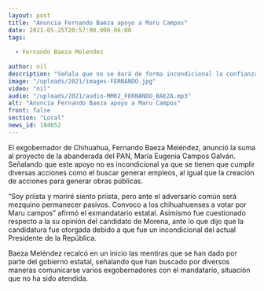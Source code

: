 ```yaml
---
layout: post
title: "Anuncia Fernando Baeza apoyo a Maru Campos"
date: 2021-05-25T20:57:00.000-06:00
tags:
  
  - Fernando Baeza Melendez
  
author: nil
description: "Señala que no se dará de forma incondicional la confianza."
image: "/uploads/2021/images-FERNANDO.jpg"
video: "nil"
audio: "/uploads/2021/audio-MM02_FERNANDO_BAEZA.mp3"
alt: "Anuncia Fernando Baeza apoyo a Maru Campos"
front: false
section: "Local"
news_id: 184652
---
```


El exgobernador de Chihuahua, Fernando Baeza Meléndez, anunció la suma al proyecto de la abanderada del PAN, María Eugenia Campos Galván. Señalando que este apoyo no es incondicional ya que se tienen que cumplir diversas acciones como el buscar generar empleos, al igual que la creación de acciones para generar obras públicas.

“Soy priísta y moriré siento priísta, pero ante el adversario común será mezquino permanecer pasivos. Convoco a los chihuahuenses a votar por Maru campos” afirmó el exmandatario estatal. Asimismo fue cuestionado respecto a la su opinión del candidato de Morena, ante lo que dijo que la candidatura fue otorgada debido a que fue un incondicional del actual Presidente de la República.

Baeza Meléndez recalcó en un inicio las mentiras que se han dado por parte del gobierno estatal, señalando que han buscado por diversos maneras comunicarse varios exgobernadores con el mandatario, situación que no ha sido atendida.
